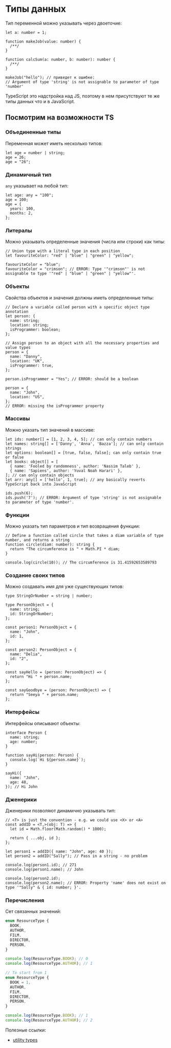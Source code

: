 # Типы данных

Тип переменной можно указывать через двоеточие:

```tsx
let a: number = 1;

function makeJob(value: number) {
  /**/
}

function calcSum(a: number, b: number): number {
  /**/
}

makeJob("hello"); // приведет к ошибке:
// Argument of type 'string' is not assignable to parameter of type 'number'
```

TypeScript это надстройка над JS, поэтому в нем присутствуют те же типы данных что и в JavaScript.

## Посмотрим на возможности TS

### Объединенные типы

Переменная может иметь несколько типов:

```tsx
let age = number | string;
age = 26;
age = "26";
```

### Динамичный тип

`any` указывает на любой тип:

```tsx
let age: any = "100";
age = 100;
age = {
  years: 100,
  months: 2,
};
```

### Литералы

Можно указывать определенные значения (числа или строки) как типы:

```tsx
// Union type with a literal type in each position
let favouriteColor: "red" | "blue" | "green" | "yellow";

favouriteColor = "blue";
favouriteColor = "crimson"; // ERROR: Type '"crimson"' is not assignable to type '"red" | "blue" | "green" | "yellow"'.
```

### Объекты

Свойства объектов и значения должны иметь определенные типы:

```tsx
// Declare a variable called person with a specific object type annotation
let person: {
  name: string;
  location: string;
  isProgrammer: boolean;
};

// Assign person to an object with all the necessary properties and value types
person = {
  name: "Danny",
  location: "UK",
  isProgrammer: true,
};

person.isProgrammer = "Yes"; // ERROR: should be a boolean

person = {
  name: "John",
  location: "US",
};
// ERROR: missing the isProgrammer property
```

### Массивы

Можно указать тип значений в массиве:

```tsx
let ids: number[] = [1, 2, 3, 4, 5]; // can only contain numbers
let names: string[] = ['Danny', 'Anna', 'Bazza']; // can only contain strings
let options: boolean[] = [true, false, false]; can only contain true or false
let books: object[] = [
  { name: 'Fooled by randomness', author: 'Nassim Taleb' },
  { name: 'Sapiens', author: 'Yuval Noah Harari' },
]; // can only contain objects
let arr: any[] = ['hello', 1, true]; // any basically reverts TypeScript back into JavaScript

ids.push(6);
ids.push('7'); // ERROR: Argument of type 'string' is not assignable to parameter of type 'number'.
```

### Функции

Можно указать тип параметров и тип возвращения функции:

```tsx
// Define a function called circle that takes a diam variable of type number, and returns a string
function circle(diam: number): string {
  return "The circumference is " + Math.PI * diam;
}

console.log(circle(10)); // The circumference is 31.41592653589793
```

### Создание своих типов

Можно создавать имя для уже существyющих типов:

```tsx
type StringOrNumber = string | number;

type PersonObject = {
  name: string;
  id: StringOrNumber;
};

const person1: PersonObject = {
  name: "John",
  id: 1,
};

const person2: PersonObject = {
  name: "Delia",
  id: "2",
};

const sayHello = (person: PersonObject) => {
  return "Hi " + person.name;
};

const sayGoodbye = (person: PersonObject) => {
  return "Seeya " + person.name;
};
```

### Интерфейсы

Интерфейсы описывают объекты:

```tsx
interface Person {
  name: string;
  age: number;
}

function sayHi(person: Person) {
  console.log(`Hi ${person.name}`);
}

sayHi({
  name: "John",
  age: 48,
}); // Hi John
```

### Дженерики

Дженерики позволяют динамично указывать тип:

```tsx
// <T> is just the convention - e.g. we could use <X> or <A>
const addID = <T,>(obj: T) => {
  let id = Math.floor(Math.random() * 1000);

  return { ...obj, id };
};

let person1 = addID({ name: "John", age: 40 });
let person2 = addID("Sally"); // Pass in a string - no problem

console.log(person1.id); // 271
console.log(person1.name); // John

console.log(person2.id);
console.log(person2.name); // ERROR: Property 'name' does not exist on type '"Sally" & { id: number; }'.
```

### Перечисления

Сет связанных значений:

```jsx
enum ResourceType {
  BOOK,
  AUTHOR,
  FILM,
  DIRECTOR,
  PERSON,
}

console.log(ResourceType.BOOK); // 0
console.log(ResourceType.AUTHOR); // 1

// To start from 1
enum ResourceType {
  BOOK = 1,
  AUTHOR,
  FILM,
  DIRECTOR,
  PERSON,
}

console.log(ResourceType.BOOK); // 1
console.log(ResourceType.AUTHOR); // 2
```

Полезные ссылки:

- [utility types](https://www.typescriptlang.org/docs/handbook/utility-types.html)
